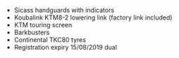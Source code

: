 * Sicass handguards with indicators
* Koubalink KTM8-2 lowering link (factory link included)
* KTM touring screen
* Barkbusters
* Continental TKC80 tyres
* Registration expiry 15/08/2019 dual

